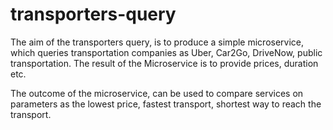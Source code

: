 # transporters-query

The aim of the transporters query, is to produce a simple microservice, which queries transportation companies as Uber, Car2Go, DriveNow, public transportation. The result of the Microservice is to provide prices, duration etc. 

The outcome of the microservice, can be used to compare services on parameters as the lowest price, fastest transport, shortest way to reach the transport. 

